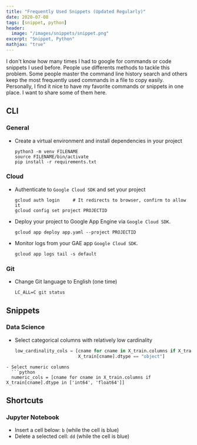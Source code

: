 ```yaml
---
title: "Frequently Used Snippets (Updated Regularly)"
date: 2020-07-08
tags: [snippet, python]
header:
  image: "/images/snippets/snippet.png"
excerpt: "Snippet, Python"
mathjax: "true"
---
```




I don't know how many times I had to google for commands or code snippets I used before. People use differents methods to tackle this problem. Some people master the command line history search and others keep the most frequently used commands in a file to copy easily. Personally, I find it nice to have my favorite commands or snippets in one place. I want to share some of them here. 

## CLI
### General

- Create a virtual environment and install dependencies in your project
  ```shell
  python3 -m venv FILENAME
  source FILENAME/bin/activate
  pip install -r requirements.txt
  ```

### Cloud
- Authenticate to `Google Cloud SDK` and set your project
  ```shell
  gcloud auth login     # It redirects to browser, confirm to allow it
  gcloud config set project PROJECTID
  ```

- Deploy your project to Google App Engine via `Google Cloud SDK`.  
  ```shell
  gcloud app deploy app.yaml --project PROJECTID 
  ```
- Monitor logs from your GAE app `Google Cloud SDK`.
  ```shell
  gcloud app logs tail -s default
  ```

### Git
- Change Git language to English (one time)
  ```shell
  LC_ALL=C git status
  ```

## Snippets
### Data Science

- Select categorical columns with relatively low cardinality
  ```python
  low_cardinality_cols = [cname for cname in X_train.columns if X_train[cname].nunique() < 10 and 
                          X_train[cname].dtype == "object"]
```
- Select numeric columns  
  ```python
  numeric_cols = [cname for cname in X_train.columns if X_train[cname].dtype in ['int64', 'float64']]
  ```
## Shortcuts

### Jupyter Notebook

- Insert a cell below: `b` (while the cell is blue)
- Delete a selected cell: `dd` (while the cell is blue)
